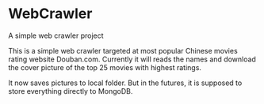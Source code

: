 # WebCrawler
A simple web crawler project

This is a simple web crawler targeted at most popular Chinese movies rating website Douban.com. Currently it will reads the names and download the cover picture of the top 25 movies with highest ratings.

It now saves pictures to local folder. But in the futures, it is supposed to store everything directly to MongoDB.
